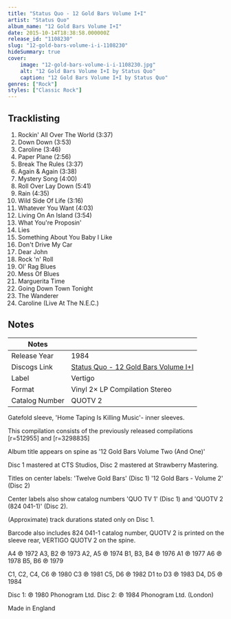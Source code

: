 ```yaml
---
title: "Status Quo - 12 Gold Bars Volume I+I"
artist: "Status Quo"
album_name: "12 Gold Bars Volume I+I"
date: 2015-10-14T18:38:58.000000Z
release_id: "1108230"
slug: "12-gold-bars-volume-i-i-1108230"
hideSummary: true
cover:
    image: "12-gold-bars-volume-i-i-1108230.jpg"
    alt: "12 Gold Bars Volume I+I by Status Quo"
    caption: "12 Gold Bars Volume I+I by Status Quo"
genres: ["Rock"]
styles: ["Classic Rock"]
---
```


## Tracklisting
1. Rockin' All Over The World (3:37)
2. Down Down (3:53)
3. Caroline (3:46)
4. Paper Plane (2:56)
5. Break The Rules (3:37)
6. Again & Again (3:38)
7. Mystery Song (4:00)
8. Roll Over Lay Down (5:41)
9. Rain (4:35)
10. Wild Side Of Life (3:16)
11. Whatever You Want (4:03)
12. Living On An Island (3:54)
13. What You're Proposin'
14. Lies
15. Something About You Baby I Like
16. Don't Drive My Car
17. Dear John
18. Rock 'n' Roll
19. Ol' Rag Blues
20. Mess Of Blues
21. Marguerita Time
22. Going Down Town Tonight
23. The Wanderer
24. Caroline (Live At The N.E.C.)




## Notes
| Notes          |             |
| ---------------| ----------- |
| Release Year   | 1984 |
| Discogs Link   | [Status Quo - 12 Gold Bars Volume I+I](https://www.discogs.com/release/1108230-Status-Quo-12-Gold-Bars-Volume-II) |
| Label          | Vertigo |
| Format         | Vinyl 2× LP Compilation Stereo |
| Catalog Number | QUOTV 2 |

Gatefold sleeve, 'Home Taping Is Killing Music'- inner sleeves.

This compilation consists of the previously released compilations [r=512955] and [r=3298835]

Album title appears on spine as '12 Gold Bars Volume Two (And One)'

Disc 1 mastered at CTS Studios, Disc 2 mastered at Strawberry Mastering.

Titles on center labels:
'Twelve Gold Bars' (Disc 1)
'12 Gold Bars - Volume 2' (Disc 2)

Center labels also show catalog numbers 'QUO TV 1' (Disc 1) and 'QUOTV 2 (824 041-1)' (Disc 2).

(Approximate) track durations stated only on Disc 1. 

Barcode also includes 824 041-1 catalog number, QUOTV 2 is printed on the sleeve rear, VERTIGO QUOTV 2 on the spine.  

A4 ℗ 1972
A3, B2 ℗ 1973 
A2, A5 ℗ 1974
B1, B3, B4 ℗ 1976
A1 ℗ 1977
A6 ℗ 1978
B5, B6 ℗ 1979

C1, C2, C4, C6 ℗ 1980
C3 ℗ 1981
C5, D6 ℗ 1982
D1 to D3 ℗ 1983
D4, D5 ℗ 1984

Disc 1: ℗ 1980 Phonogram Ltd.
Disc 2: ℗ 1984 Phonogram Ltd. (London)

Made in England
